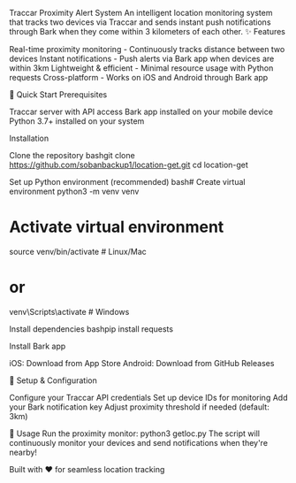 Traccar Proximity Alert System
An intelligent location monitoring system that tracks two devices via Traccar and sends instant push notifications through Bark when they come within 3 kilometers of each other.
✨ Features

Real-time proximity monitoring - Continuously tracks distance between two devices
Instant notifications - Push alerts via Bark app when devices are within 3km
Lightweight & efficient - Minimal resource usage with Python requests
Cross-platform - Works on iOS and Android through Bark app

🚀 Quick Start
Prerequisites

Traccar server with API access
Bark app installed on your mobile device
Python 3.7+ installed on your system

Installation

Clone the repository
bashgit clone https://github.com/sobanbackup1/location-get.git
cd location-get

Set up Python environment (recommended)
bash# Create virtual environment
python3 -m venv venv

# Activate virtual environment
source venv/bin/activate  # Linux/Mac
# or
venv\Scripts\activate     # Windows

Install dependencies
bashpip install requests

Install Bark app

iOS: Download from App Store
Android: Download from GitHub Releases



📱 Setup & Configuration

Configure your Traccar API credentials
Set up device IDs for monitoring
Add your Bark notification key
Adjust proximity threshold if needed (default: 3km)

🔧 Usage
Run the proximity monitor:
python3 getloc.py
The script will continuously monitor your devices and send notifications when they're nearby!

Built with ❤️ for seamless location tracking 
